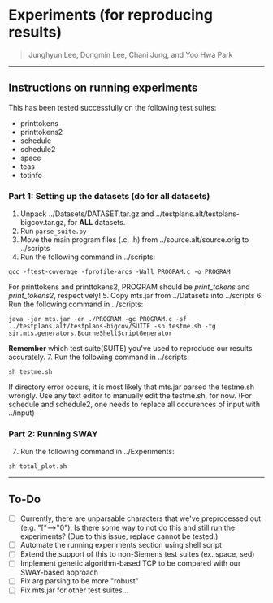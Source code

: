 # Experiments (for reproducing results)

> Junghyun Lee, Dongmin Lee, Chani Jung, and Yoo Hwa Park
> 
> 
---
## Instructions on running experiments
This has been tested successfully on the following test suites:
- printtokens
- printtokens2
- schedule
- schedule2
- space
- tcas
- totinfo

### Part 1: Setting up the datasets (do for all datasets)
1. Unpack ../Datasets/DATASET.tar.gz and ../testplans.alt/testplans-bigcov.tar.gz, for **ALL** datasets.
2. Run `parse_suite.py`
3. Move the main program files (.c, .h) from ../source.alt/source.orig to ../scripts
4. Run the following command in ../scripts:
```console
gcc -ftest-coverage -fprofile-arcs -Wall PROGRAM.c -o PROGRAM
```
For printtokens and printtokens2, PROGRAM should be *print_tokens* and *print_tokens2*, respectively!
5. Copy mts.jar from ../Datasets into ../scripts
6. Run the following command in ../scripts:
```console
java -jar mts.jar -en ./PROGRAM -gc PROGRAM.c -sf ../testplans.alt/testplans-bigcov/SUITE -sn testme.sh -tg sir.mts.generators.BourneShellScriptGenerator
```
**Remember** which test suite(SUITE) you've used to reproduce our results accurately.
7. Run the following command in ../scripts:
```console
sh testme.sh
```
If directory error occurs, it is most likely that mts.jar parsed the testme.sh wrongly.
Use any text editor to manually edit the testme.sh, for now.
(For schedule and schedule2, one needs to replace all occurences of input with ../input)

### Part 2: Running SWAY
7. Run the following command in ../Experiments:
```console
sh total_plot.sh
```

---
## To-Do
- [ ] Currently, there are unparsable characters that we've preprocessed out (e.g. "["-->"0"). Is there some way to not do this and still run the experiments?
  (Due to this issue, replace cannot be tested.)
- [ ] Automate the running experiments section using shell script
- [ ] Extend the support of this to non-Siemens test suites (ex. space, sed)
- [ ] Implement genetic algorithm-based TCP to be compared with our SWAY-based approach
- [ ] Fix arg parsing to be more "robust"
- [ ] Fix mts.jar for other test suites...
